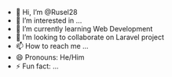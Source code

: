 - 👋 Hi, I’m @Rusel28
- 👀 I’m interested in ...
- 🌱 I’m currently learning Web Development
- 💞️ I’m looking to collaborate on Laravel project
- 📫 How to reach me ...
- 😄 Pronouns: He/Him
- ⚡ Fun fact: ...

<!---
Rusel28/Rusel28 is a ✨ special ✨ repository because its `README.md` (this file) appears on your GitHub profile.
You can click the Preview link to take a look at your changes.
--->
